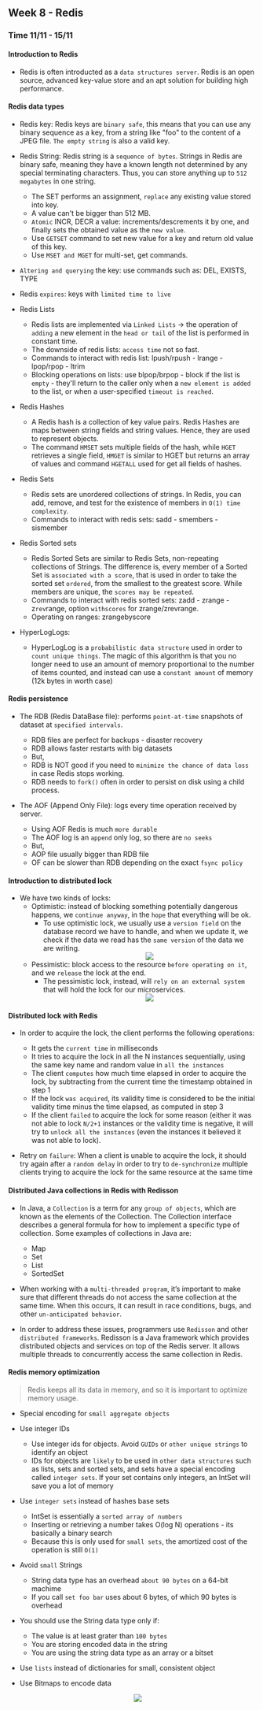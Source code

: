 ## Week 8 - Redis

### Time 11/11 - 15/11

#### Introduction to Redis

+ Redis is often introducted as a `data structures server`. Redis is an open source, advanced key-value store and an apt solution for building high performance.

#### Redis data types

+ Redis key: Redis keys are `binary safe`, this means that you can use any binary sequence as a key, from a string like "foo" to the content of a JPEG file. `The empty string` is also a valid key.

+ Redis String: Redis string is a `sequence of bytes`. Strings in Redis are binary safe, meaning they have a known length not determined by any special terminating characters. Thus, you can store anything up to `512 megabytes` in one string.
  + The SET performs an assignment, `replace` any existing value stored into key.
  + A value can't be bigger than 512 MB.
  + `Atomic` INCR, DECR a value: increments/descrements it by one, and finally sets the obtained value as the `new value`.
  + Use `GETSET` command to set new value for a key and return old value of this key.
  + Use `MSET and MGET` for multi-set, get commands.

+ `Altering and querying` the key: use commands such as: DEL, EXISTS, TYPE

+ Redis `expires`: keys with `limited time to live`

+ Redis Lists
  + Redis lists are implemented via `Linked Lists` -> the operation of `adding` a new element in the `head or tail` of the list is performed in constant time. 
  + The downside of redis lists: `access time` not so fast.
  + Commands to interact with redis list: lpush/rpush - lrange - lpop/rpop - ltrim
  + Blocking operations on lists: use blpop/brpop - block if the list is `empty` - they'll return to the caller only when a `new element is added` to the list, or when a user-specified `timeout is reached`.

+ Redis Hashes
  + A Redis hash is a collection of key value pairs. Redis Hashes are maps between string fields and string values. Hence, they are used to represent objects.
  + The command `HMSET` sets multiple fields of the hash, while `HGET` retrieves a single field, `HMGET` is similar to HGET but returns an array of values and command `HGETALL` used for get all fields of hashes.

+ Redis Sets
  + Redis sets are unordered collections of strings. In Redis, you can add, remove, and test for the existence of members in `O(1) time complexity`.
  + Commands to interact with redis sets: sadd - smembers - sismember

+ Redis Sorted sets
  + Redis Sorted Sets are similar to Redis Sets, non-repeating collections of Strings. The difference is, every member of a Sorted Set is `associated with a score`, that is used in order to take the sorted set `ordered`, from the smallest to the greatest score. While members are unique, the `scores may be repeated`.
  + Commands to interact with redis sorted sets: zadd - zrange - z`rev`range, option `withscores` for zrange/zrevrange.
  + Operating on ranges: zrangebyscore

+ HyperLogLogs: 
  + HyperLogLog is a `probabilistic data structure` used in order to `count unique things`. The magic of this algorithm is that you no longer need to use an amount of memory proportional to the number of items counted, and instead can use a `constant amount` of memory (12k bytes in worth case)

#### Redis persistence

+ The RDB (Redis DataBase file): performs `point-at-time` snapshots of dataset at `specified intervals`.
  + RDB files are perfect for backups - disaster recovery
  + RDB allows faster restarts with big datasets
  + But,
  + RDB is NOT good if you need to `minimize the chance of data loss` in case Redis stops working.
  + RDB needs to `fork()` often in order to persist on disk using a child process.

+ The AOF (Append Only File): logs every time operation received by server.
  + Using AOF Redis is much `more durable`
  + The AOF log is an `append` only log, so there are `no seeks`
  + But,
  + AOP file usually bigger than RDB file
  + OF can be slower than RDB depending on the exact `fsync policy`

#### Introduction to distributed lock

+ We have two kinds of locks:
  + Optimistic: instead of blocking something potentially dangerous happens, we `continue anyway`, in the `hope` that everything will be ok.
    + To use optimistic lock, we usually use a `version field` on the database record we have to handle, and when we update it, we check if the data we read has the `same version` of the data we are writing.
        <div align="center">
            <img src="media/optimistic-lock.png" />
        </div>
  + Pessimistic: block access to the resource `before operating on it`, and we `release` the lock at the end.
    + The pessimistic lock, instead, will `rely on an external system` that will hold the lock for our microservices.
        <div align="center">
            <img src="media/pessimistic-lock.png" />
        </div>

#### Distributed lock with Redis

+ In order to acquire the lock, the client performs the following operations:
  + It gets the `current time` in milliseconds
  + It tries to acquire the lock in all the N instances sequentially, using the same key name and random value in `all the instances`
  + The client `computes` how much time elapsed in order to acquire the lock, by subtracting from the current time the timestamp obtained in step 1
  + If the lock `was acquired`, its validity time is considered to be the initial validity time minus the time elapsed, as computed in step 3
  + If the client `failed` to acquire the lock for some reason (either it was not able to lock `N/2+1` instances or the validity time is negative, it will try to `unlock all the instances` (even the instances it believed it was not able to lock).

+ Retry on `failure`: When a client is unable to acquire the lock, it should try again after a `random delay` in order to try to `de-synchronize` multiple clients trying to acquire the lock for the same resource at the same time

#### Distributed Java collections in Redis with Redisson

+ In Java, a `Collection` is a term for any `group of objects`, which are known as the elements of the Collection. The Collection interface describes a general formula for how to implement a specific type of collection. Some examples of collections in Java are:
  + Map
  + Set
  + List
  + SortedSet

+ When working with a `multi-threaded program`, it’s important to make sure that different threads do not access the same collection at the same time. When this occurs, it can result in race conditions, bugs, and other `un-anticipated behavior`.

+ In order to address these issues, programmers use `Redisson` and other `distributed frameworks`. Redisson is a Java framework which provides distributed objects and services on top of the Redis server. It allows multiple threads to concurrently access the same collection in Redis.

#### Redis memory optimization

> Redis keeps all its data in memory, and so it is important to optimize memory usage.

+ Special encoding for `small aggregate objects`

+ Use integer IDs
  + Use integer ids for objects. Avoid `GUIDs` or `other unique strings` to identify an object
  + IDs for objects are `likely` to be used in `other data structures` such as lists, sets and sorted sets, and sets have a special encoding called `integer sets`. If your set contains only integers, an IntSet will save you a lot of memory

+ Use `integer sets` instead of hashes base sets
  + IntSet is essentially a `sorted array of numbers`
  + Inserting or retrieving a number takes O(log N) operations - its basically a binary search
  + Because this is only used for `small sets`, the amortized cost of the operation is still `O(1)`

+ Avoid `small` Strings
  + String data type has an overhead `about 90 bytes` on a 64-bit machime
  + If you call `set foo bar` uses about 6 bytes, of which 90 bytes is overhead

+ You should use the String data type only if:
  + The value is at least grater than `100 bytes`
  + You are storing encoded data in the string
  + You are using the string data type as an array or a bitset

+ Use `lists` instead of dictionaries for small, consistent object

+ Use Bitmaps to encode data

    <div align="center">
        <img src="media/Redis Memory Optimization Cheat Sheet.jpg" />
    </div>
